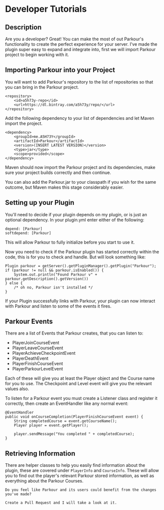 Developer Tutorials
======

## Description

Are you a developer? Great! You can make the most of out Parkour's functionality to create the perfect experience for your server. I've made the plugin super easy to expand and integrate into, first we will import Parkour project to begin working with it.

## Importing Parkour into your Project

You will want to add Parkour's repository to the list of repositories so that you can bring in the Parkour project.

```
<repository>
    <id>a5h73y-repo</id>
    <url>https://dl.bintray.com/a5h73y/repo/</url>
</repository>
```

Add the following dependency to your list of dependencies and let Maven import the project.

```
<dependency>
    <groupId>me.A5H73Y</groupId>
    <artifactId>Parkour</artifactId>
    <version>(INSERT LATEST VERSION)</version>
    <type>jar</type>
    <scope>provided</scope>
</dependency>
```

Maven should now import the Parkour project and its dependencies, make sure your project builds correctly and then continue.

You can also add the Parkour.jar to your classpath if you wish for the same outcome, but Maven makes this stage considerably easier.

## Setting up your Plugin

You'll need to decide if your plugin depends on my plugin, or is just an optional dependency. In your plugin.yml enter either of the following:

```
depend: [Parkour]
softdepend: [Parkour]
```

This will allow Parkour to fully initialize before you start to use it.

Now you need to check if the Parkour plugin has started correctly within the code, this is for you to check and handle. But will look something like: 

```
Plugin parkour = getServer().getPluginManager().getPlugin("Parkour");
if (parkour != null && parkour.isEnabled()) {
    System.out.println("Found Parkour v" + parkour.getDescription().getVersion())
} else {
    /* oh no, Parkour isn't installed */
}
```

If your Plugin successfully links with Parkour, your plugin can now interact with Parkour and listen to some of the events it fires.

## Parkour Events

There are a list of Events that Parkour creates, that you can listen to:

- PlayerJoinCourseEvent
- PlayerLeaveCourseEvent
- PlayerAchieveCheckpointEvent
- PlayerDeathEvent
- PlayerFinishCourseEvent
- PlayerParkourLevelEvent

Each of these will give you at least the Player object and the Course name for you to use. The Checkpoint and Level event will give you the relevant values also.

To listen for a Parkour event you must create a Listener class and register it correctly, then create an EventHandler like any normal event:

```
@EventHandler
public void onCourseCompletion(PlayerFinishCourseEvent event) {
    String completedCourse = event.getCourseName();
    Player player = event.getPlayer();

    player.sendMessage("You completed " + completedCourse);
}
```

## Retrieving Information

There are helper classes to help you easily find information about the plugin, these are covered under `PlayerInfo` and `CourseInfo`. These will allow you to find out the player's relevant Parkour stored information, as well as everything about the Parkour Courses.

    Do you feel like Parkour and its users could benefit from the changes you've made?
    
    Create a Pull Request and I will take a look at it.


